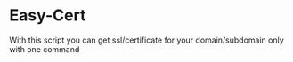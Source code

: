 # Easy-Cert
With this script you can get ssl/certificate for your domain/subdomain only with one command
